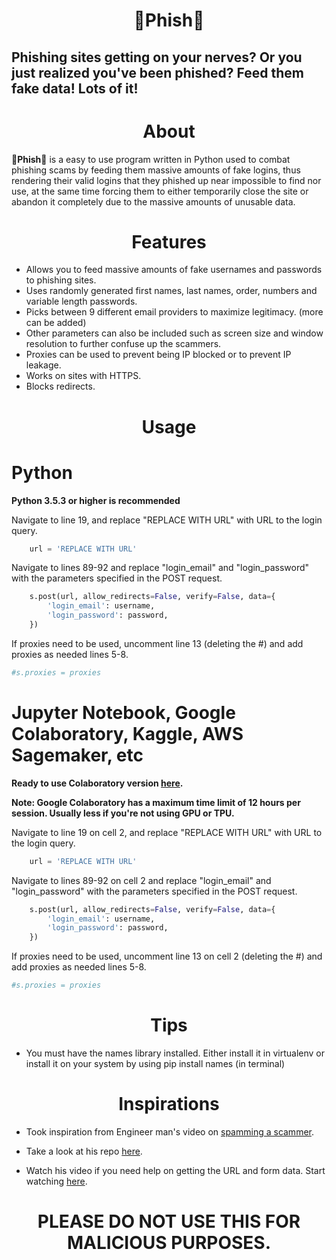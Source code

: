 # <div align="center"> 🚫Phish🚫

## Phishing sites getting on your nerves? Or you just realized you've been phished? Feed them fake data! Lots of it!

# <div align="center"> About

**🚫Phish🚫** is a easy to use program written in Python used to combat phishing scams by feeding them massive amounts of fake logins, thus rendering their valid logins that they phished up near impossible to find nor use, at the same time forcing them to either temporarily close the site or abandon it completely due to the massive amounts of unusable data.

# <div align="center"> Features
- Allows you to feed massive amounts of fake usernames and passwords to phishing sites.
- Uses randomly generated first names, last names, order, numbers and variable length passwords.
- Picks between 9 different email providers to maximize legitimacy. (more can be added)
- Other parameters can also be included such as screen size and window resolution to further confuse up the scammers.
- Proxies can be used to prevent being IP blocked or to prevent IP leakage.
- Works on sites with HTTPS.
- Blocks redirects.

# <div align="center"> Usage

# Python

**Python 3.5.3 or higher is recommended**

Navigate to line 19, and replace "REPLACE WITH URL" with URL to the login query.

```Python
    url = 'REPLACE WITH URL'
```
Navigate to lines 89-92 and replace "login_email" and "login_password" with the parameters specified in the POST request.

```Python
    s.post(url, allow_redirects=False, verify=False, data={
		'login_email': username,
		'login_password': password,
	})
 ```
If proxies need to be used, uncomment line 13 (deleting the #) and add proxies as needed lines 5-8.
```Python
#s.proxies = proxies
```

# Jupyter Notebook, Google Colaboratory, Kaggle, AWS Sagemaker, etc

**Ready to use Colaboratory version [here](https://colab.research.google.com/drive/1MidYKosEovRzeUNP8iMIo2NG9vgI-La_).**

**Note: Google Colaboratory has a maximum time limit of 12 hours per session. Usually less if you're not using GPU or TPU.**

Navigate to line 19 on cell 2, and replace "REPLACE WITH URL" with URL to the login query.

```Python
    url = 'REPLACE WITH URL'
```
Navigate to lines 89-92 on cell 2 and replace "login_email" and "login_password" with the parameters specified in the POST request.

```Python
    s.post(url, allow_redirects=False, verify=False, data={
		'login_email': username,
		'login_password': password,
	})
 ```
If proxies need to be used, uncomment line 13 on cell 2 (deleting the #) and add proxies as needed lines 5-8.
```Python
#s.proxies = proxies
```
# <div align="center"> Tips
- You must have the names library installed. Either install it in virtualenv or install it on your system by using pip install names (in terminal)

# <div align="center"> Inspirations
- Took inspiration from Engineer man's video on [spamming a scammer](https://www.youtube.com/watch?v=UtNYzv8gLbs). 

- Take a look at his repo [here](https://github.com/engineer-man/youtube/tree/master/033).

- Watch his video if you need help on getting the URL and form data. Start watching [here](https://youtu.be/UtNYzv8gLbs?t=40).

# <div align="center"> PLEASE DO NOT USE THIS FOR MALICIOUS PURPOSES.
